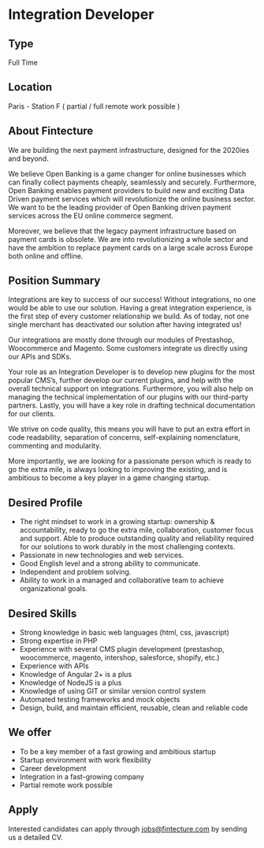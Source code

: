 # Integration Developer

## Type

Full Time

## Location

Paris - Station F ( partial / full remote work possible )

## About Fintecture

We are building the next payment infrastructure, designed for the 2020ies and beyond.

We believe Open Banking is a game changer for online businesses which can finally collect payments cheaply, seamlessly and securely. Furthermore, Open Banking enables payment providers to build new and exciting Data Driven payment services which will revolutionize the online business sector. We want to be the leading provider of Open Banking driven payment services across the EU online commerce segment.

Moreover, we believe that the legacy payment infrastructure based on payment cards is obsolete. We are into revolutionizing a whole sector and have the ambition to replace payment cards on a large scale across Europe both online and offline.


## Position Summary

Integrations are key to success of our success! Without integrations, no one would be able to use our solution. Having a great integration experience, is the first step of every customer relationship we build. As of today, not one single merchant has deactivated our solution after having integrated us!

Our integrations are mostly done through our modules of Prestashop, Woocommerce and Magento. Some customers integrate us directly using our APIs and SDKs.

Your role as an Integration Developer is to develop new plugins for the most popular CMS’s, further develop our current plugins, and help with the overall technical support on integrations. Furthermore, you will also help on managing the technical implementation of our plugins with our third-party partners. Lastly, you will have a key role in drafting technical documentation for our clients.

We strive on code quality, this means you will have to put an extra effort in code readability, separation of concerns, self-explaining nomenclature, commenting and modularity.

More importantly, we are looking for a passionate person which is ready to go the extra mile, is always looking to improving the existing, and is ambitious to become a key player in a game changing startup.

## Desired Profile

* The right mindset to work in a growing startup: ownership & accountability, ready to go the extra mile, collaboration, customer focus and support. Able to produce outstanding quality and reliability required for our solutions to work durably in the most challenging contexts.
* Passionate in new technologies and web services.
* Good English level and a strong ability to communicate.
* Independent and problem solving.
* Ability to work in a managed and collaborative team to achieve organizational goals.

## Desired Skills

* Strong knowledge in basic web languages (html, css, javascript)
* Strong expertise in PHP
* Experience with several CMS plugin development (prestashop, woocommerce, magento, intershop, salesforce, shopify, etc.)
* Experience with APIs
* Knowledge of Angular 2+ is a plus
* Knowledge of NodeJS is a plus
* Knowledge of using GIT or similar version control system
* Automated testing frameworks and mock objects
* Design, build, and maintain efficient, reusable, clean and reliable code 

## We offer

- To be a key member of a fast growing and ambitious startup
-	Startup environment with work flexibility
-	Career development
-	Integration in a fast-growing company
-	Partial remote work possible

## Apply

Interested candidates can apply through [jobs@fintecture.com](mailto:jobs@fintecture.com) by sending us a detailed CV. 
